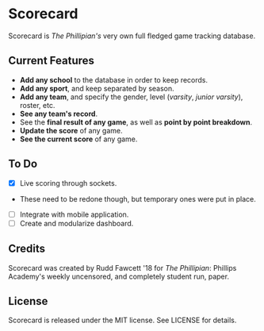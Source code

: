 Scorecard
=====
Scorecard is *The Phillipian's* very own full fledged game tracking database.

## Current Features
 - **Add any school** to the database in order to keep records.
 - **Add any sport**, and keep separated by season.
 - **Add any team**, and specify the gender, level (*varsity*, *junior varsity*), roster, etc.
 - **See any team's record**.
 - See the **final result of any game**, as well as **point by point breakdown**.
 - **Update the score** of any game.
 - **See the current score** of any game.

## To Do
 - [x] Live scoring through sockets.
  - These need to be redone though, but temporary ones were put in place.
 - [ ] Integrate with mobile application.
 - [ ] Create and modularize dashboard.

## Credits
Scorecard was created by Rudd Fawcett '18 for *The Phillipian*: Phillips Academy's weekly uncensored, and completely student run, paper.

## License
Scorecard is released under the MIT license. See LICENSE for details.
